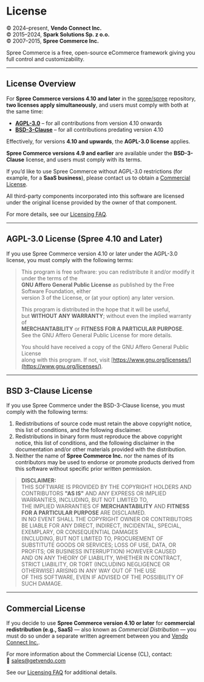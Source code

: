 # License

© 2024–present, **Vendo Connect Inc.**  
© 2015–2024, **Spark Solutions Sp. z o.o.**  
© 2007–2015, **Spree Commerce Inc.**

Spree Commerce is a free, open-source eCommerce framework giving you full control and customizability.

---

## License Overview

For **Spree Commerce versions 4.10 and later** in the [spree/spree](https://github.com/spree/spree) repository, **two licenses apply simultaneously**, and users must comply with both at the same time:

- [**AGPL-3.0**](https://opensource.org/license/agpl-v3) – for all contributions from version 4.10 onwards  
- [**BSD-3-Clause**](https://opensource.org/license/bsd-3-clause) – for all contributions predating version 4.10  

Effectively, for versions **4.10 and upwards**, the **AGPL-3.0 license** applies.

**Spree Commerce versions 4.9 and earlier** are available under the **BSD-3-Clause** license, and users must comply with its terms.

If you’d like to use Spree Commerce without AGPL-3.0 restrictions (for example, for a **SaaS business**), please contact us to obtain a [Commercial License](#commercial-license).

All third-party components incorporated into this software are licensed under the original license provided by the owner of that component.

For more details, see our [Licensing FAQ](https://spreecommerce.org/why-spree-is-changing-its-open-source-license-to-agpl-3-0-and-introducing-a-commercial-license/).

---

## AGPL-3.0 License (Spree 4.10 and Later)

If you use Spree Commerce version 4.10 or later under the AGPL-3.0 license, you must comply with the following terms:

> This program is free software: you can redistribute it and/or modify it under the terms of the  
> **GNU Affero General Public License** as published by the Free Software Foundation, either  
> version 3 of the License, or (at your option) any later version.  
>
> This program is distributed in the hope that it will be useful,  
> but **WITHOUT ANY WARRANTY**; without even the implied warranty of  
> **MERCHANTABILITY** or **FITNESS FOR A PARTICULAR PURPOSE**.  
> See the GNU Affero General Public License for more details.  
>
> You should have received a copy of the GNU Affero General Public License  
> along with this program. If not, visit [https://www.gnu.org/licenses/](https://www.gnu.org/licenses/).

---

## BSD 3-Clause License

If you use Spree Commerce under the BSD-3-Clause license, you must comply with the following terms:

1. Redistributions of source code must retain the above copyright notice, this list of conditions, and the following disclaimer.  
2. Redistributions in binary form must reproduce the above copyright notice, this list of conditions, and the following disclaimer in the documentation and/or other materials provided with the distribution.  
3. Neither the name of **Spree Commerce Inc.** nor the names of its contributors may be used to endorse or promote products derived from this software without specific prior written permission.

> **DISCLAIMER:**  
> THIS SOFTWARE IS PROVIDED BY THE COPYRIGHT HOLDERS AND CONTRIBUTORS **"AS IS"** AND ANY EXPRESS OR IMPLIED WARRANTIES, INCLUDING, BUT NOT LIMITED TO,  
> THE IMPLIED WARRANTIES OF **MERCHANTABILITY** AND **FITNESS FOR A PARTICULAR PURPOSE** ARE DISCLAIMED.  
> IN NO EVENT SHALL THE COPYRIGHT OWNER OR CONTRIBUTORS BE LIABLE FOR ANY DIRECT, INDIRECT, INCIDENTAL, SPECIAL, EXEMPLARY, OR CONSEQUENTIAL DAMAGES  
> (INCLUDING, BUT NOT LIMITED TO, PROCUREMENT OF SUBSTITUTE GOODS OR SERVICES; LOSS OF USE, DATA, OR PROFITS; OR BUSINESS INTERRUPTION) HOWEVER CAUSED  
> AND ON ANY THEORY OF LIABILITY, WHETHER IN CONTRACT, STRICT LIABILITY, OR TORT (INCLUDING NEGLIGENCE OR OTHERWISE) ARISING IN ANY WAY OUT OF THE USE  
> OF THIS SOFTWARE, EVEN IF ADVISED OF THE POSSIBILITY OF SUCH DAMAGE.

---

## Commercial License

If you decide to use **Spree Commerce version 4.10 or later** for **commercial redistribution (e.g., SaaS)** — also known as *Commercial Distribution* — you must do so under a separate written agreement between you and [Vendo Connect Inc.](https://www.getvendo.com/).

For more information about the Commercial License (CL), contact:  
📧 [sales@getvendo.com](mailto:sales@getvendo.com)

See our [Licensing FAQ](https://spreecommerce.org/why-spree-is-changing-its-open-source-license-to-agpl-3-0-and-introducing-a-commercial-license/) for additional details.
